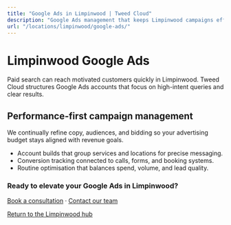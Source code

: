 ```yaml
---
title: "Google Ads in Limpinwood | Tweed Cloud"
description: "Google Ads management that keeps Limpinwood campaigns efficient and measurable."
url: "/locations/limpinwood/google-ads/"
---
```


# Limpinwood Google Ads

Paid search can reach motivated customers quickly in Limpinwood. Tweed Cloud structures Google Ads accounts that focus on high-intent queries and clear results.

## Performance-first campaign management

We continually refine copy, audiences, and bidding so your advertising budget stays aligned with revenue goals.

- Account builds that group services and locations for precise messaging.
- Conversion tracking connected to calls, forms, and booking systems.
- Routine optimisation that balances spend, volume, and lead quality.

### Ready to elevate your Google Ads in Limpinwood?

[Book a consultation](/consultation/) · [Contact our team](/contact/)

[Return to the Limpinwood hub](/locations/limpinwood/)
